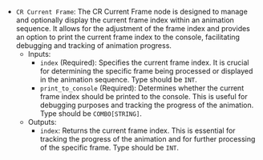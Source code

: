 - `CR Current Frame`: The CR Current Frame node is designed to manage and optionally display the current frame index within an animation sequence. It allows for the adjustment of the frame index and provides an option to print the current frame index to the console, facilitating debugging and tracking of animation progress.
    - Inputs:
        - `index` (Required): Specifies the current frame index. It is crucial for determining the specific frame being processed or displayed in the animation sequence. Type should be `INT`.
        - `print_to_console` (Required): Determines whether the current frame index should be printed to the console. This is useful for debugging purposes and tracking the progress of the animation. Type should be `COMBO[STRING]`.
    - Outputs:
        - `index`: Returns the current frame index. This is essential for tracking the progress of the animation and for further processing of the specific frame. Type should be `INT`.

